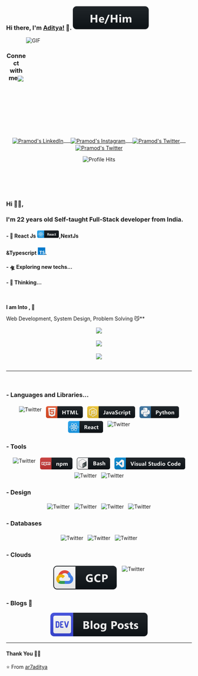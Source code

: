 ### Hi there, I'm [Aditya!](https://ar7aditya.netlify.app/) 👋.  <img src="https://raw.githubusercontent.com/8bithemant/8bithemant/master/svg/pronouns/hehim.svg" >

<img align="right" height="270px" width="450px" alt="GIF" src="https://raw.githubusercontent.com/wrapperup/Wrapperup/master/good-times.svg"/>
<br />
<div align="center">
  <h3 align="center">Connect with me<img align="center" src="https://github.com/rajput2107/rajput2107/blob/master/Assets/Handshake.gif" height="33px" /></h3> 
</div>
<p align="center">
 <a href="https://www.linkedin.com/in/adityarana7/" target="blank">
  <img align="center" alt="Pramod's LinkedIn" width="30px" src="https://www.vectorlogo.zone/logos/linkedin/linkedin-icon.svg" /> &nbsp; &nbsp;
 </a>
 <a href="https://www.instagram.com/ar7_aditya_rana/" target="blank">
  <img align="center" alt="Pramod's Instagram" width="30px" src="https://www.vectorlogo.zone/logos/instagram/instagram-icon.svg" /> &nbsp; &nbsp;
 </a>
 <a href="https://twitter.com/Adityar17705705" target="blank">
  <img align="center" alt="Pramod's Twitter" width="30px" src="https://www.vectorlogo.zone/logos/twitter/twitter-official.svg" /> &nbsp; &nbsp;
 </a>
 <a href="https://medium.com/@ranarajput9548" target="blank">
  <img align="center" alt="Pramod's Twitter" width="30px" src="https://www.vectorlogo.zone/logos/medium/medium-tile.svg" />
 </a> 
  <br/>
  <p align="center"><img alt="Profile Hits" src="https://hits.seeyoufarm.com/api/count/incr/badge.svg?url=https%3A%2F%2Fgithub.com%2Far7aditya%2F" /></p>
<br/>
<p>
<br />
<br />

### Hi 🙋‍♂️,
### I'm 22 years old Self-taught Full-Stack developer from India.


#### - 🥀 React Js  <code><img height="20" src="https://raw.githubusercontent.com/8bithemant/8bithemant/master/svg/dev/frameworks/react.svg"></code>,NextJs <code> <img height="20" width="16" src="https://assets.vercel.com/image/upload/v1538361091/repositories/next-js/next-js.png"> </code> &Typescript <code><img height="20" src="https://raw.githubusercontent.com/github/explore/80688e429a7d4ef2fca1e82350fe8e3517d3494d/topics/typescript/typescript.png"></code>.



#### - 🛸 Exploring new techs...

#### - 💬 Thinking...


<br />


**I am Into , 🙏**

 Web Development, System Design, Problem Solving 😼**
<br />

<div align="center">
<img align="center" src="https://github-readme-stats.vercel.app/api?username=ar7aditya&count_private=true&theme=radical">
  <br />
  <br />
<img align="center" src="https://github-readme-streak-stats.herokuapp.com/?user=ar7aditya&theme=radical&hide_border=false"><br/>
  <br />
 <img align="center" src="https://github-readme-stats.vercel.app/api/top-langs/?username=ar7aditya&count_private=true&theme=radical"> 
</div>
<br />

*************

<br />

### - Languages and Libraries...

<p align="center">
<img src="https://img.shields.io/badge/C++-%2320232a.svg?style=flat&logo=c%2B%2B&labelColor=00599C" alt="Twitter" style="vertical-align:top; margin:4px" height="32px">
 <img src="https://raw.githubusercontent.com/8bithemant/8bithemant/master/svg/dev/languages/html.svg" alt="Twitter" style="vertical-align:top; margin:4px" height="32px">
 <img src="https://raw.githubusercontent.com/8bithemant/8bithemant/master/svg/dev/languages/js.svg" alt="Twitter" style="vertical-align:top; margin:4px" height="32px">
 <img src="https://raw.githubusercontent.com/8bithemant/8bithemant/master/svg/dev/languages/python.svg" alt="Twitter" style="vertical-align:top; margin:4px" height="32px">
 <img src="https://raw.githubusercontent.com/8bithemant/8bithemant/master/svg/dev/frameworks/react.svg" alt="Twitter" style="vertical-align:top; margin:4px" height="32px">
<img src="https://img.shields.io/badge/css3-%2320232a.svg?style=for-the-badge&logo=css3&logoColor=white&labelColor=1572B6" alt="Twitter" style="vertical-align:top; margin:4px" height="32px">
</p>

### - Tools

<p align="center">
<img src="https://img.shields.io/badge/Node-%2320232a.svg?style=flat&logo=node.js&logoColor=white&labelColor=339933" alt="Twitter" style="vertical-align:top; margin:4px" height="32px">
 <img src="https://raw.githubusercontent.com/8bithemant/8bithemant/master/svg/dev/services/npm.svg" alt="Twitter" style="vertical-align:top; margin:4px" height="32px">
 <img src="https://raw.githubusercontent.com/8bithemant/8bithemant/master/svg/dev/tools/bash.svg" alt="Twitter" style="vertical-align:top; margin:4px" height="32px">
 <img src="https://raw.githubusercontent.com/8bithemant/8bithemant/master/svg/dev/tools/visualstudio_code.svg" alt="Twitter" style="vertical-align:top; margin:4px" height="32px">
  <img src="https://img.shields.io/badge/ffmpeg-%2320232a.svg?style=flat&logo=ffmpeg&labelColor=007808" alt="Twitter" style="vertical-align:top; margin:4px" height="32px">
  <img src="https://img.shields.io/badge/git-%2320232a.svg?style=for-the-badge&logo=git&logoColor=white&labelColor=F05032" alt="Twitter" style="vertical-align:top; margin:4px" height="32px">
  
</p>

### - Design

<p align="center">
<img src="https://img.shields.io/badge/-AntDesign-%2320232a.svg?.svgstyle=flat&logo=ant-design&labelcolor=0170FE" alt="Twitter" style="vertical-align:top; margin:4px" height="32px">
<img src="https://img.shields.io/badge/chakra-%2320232a.svg?style=flat&logo=chakraui&logoColor=white&labelColor=319795" alt="Twitter" style="vertical-align:top; margin:4px" height="32px">
<img src="https://img.shields.io/badge/MUI-%2320232a.svg?style=flat&logo=mui&labelColor=007FFF&logoColor=white" alt="Twitter" style="vertical-align:top; margin:4px" height="32px">
<img src="https://img.shields.io/badge/bootstrap-%2320232a.svg?style=flat&logo=bootstrap&labelColor=7952B3&logoColor=white" alt="Twitter" style="vertical-align:top; margin:4px" height="32px">

</p>

### - Databases
<p align="center">
<img src="https://img.shields.io/badge/MongoDB-%2320232a.svg?style=for-the-badge&logo=mongodb&logoColor=white&labelColor=47A248" alt="Twitter" style="vertical-align:top; margin:4px" height="32px">
<img src="https://img.shields.io/badge/firebase-%2320232a.svg?style=for-the-badge&logo=firebase&logoColor=white&labelColor=FFCA28" alt="Twitter" style="vertical-align:top; margin:4px" height="32px">
<img src="https://img.shields.io/badge/mysql-%2320232a.svg?style=for-the-badge&logo=mysql&logoColor=white&labelColor=4479A1" alt="Twitter" style="vertical-align:top; margin:4px" height="32px">

</p>

### - Clouds

<p align="center">
<img src="https://raw.githubusercontent.com/8bithemant/8bithemant/master/svg/dev/services/gcp.svg" alt="Twitter" style="vertical-align:top; margin:4px">
<img src="https://img.shields.io/badge/heroku-%2320232a.svg?style=for-the-badge&logo=heroku&logoColor=white&labelColor=430098" alt="Twitter" style="vertical-align:top; margin:4px" height="32px">
</p>


</p>

### - Blogs 🌱

<p align="center">
<img src="https://raw.githubusercontent.com/8bithemant/8bithemant/master/svg/blogs/devto.svg"> 

</p>



***********************************

#### Thank You 🙏🏼



⭐️ From [ar7aditya](https://github.com/ar7aditya)


